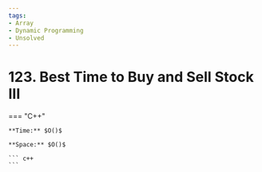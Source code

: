 ```yaml
---
tags:
- Array
- Dynamic Programming
- Unsolved
---
```



# 123. Best Time to Buy and Sell Stock III

=== "C++"

    **Time:** $O()$

    **Space:** $O()$

    ``` c++
    ```